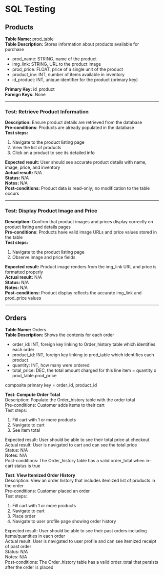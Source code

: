 # SQL Testing 

## Products  
**Table Name:** prod_table  
**Table Description:** Stores information about products available for purchase  

- prod_name: STRING, name of the product  
- img_link: STRING, URL to the product image  
- prod_price: FLOAT, price of a single unit of the product  
- product_inv: INT, number of items available in inventory  
- id_product: INT, unique identifier for the product (primary key)  

**Primary Key:** id_product  
**Foreign Keys:** None  

---

### Test: Retrieve Product Information  
**Description:** Ensure product details are retrieved from the database  
**Pre-conditions:** Products are already populated in the database  
**Test steps:**  
1. Navigate to the product listing page  
2. View the list of products  
3. Click on a product to see its detailed info  

**Expected result:** User should see accurate product details with name, image, price, and inventory  
**Actual result:** N/A  
**Status:** N/A  
**Notes:** N/A  
**Post-conditions:** Product data is read-only; no modification to the table occurs  

---

### Test: Display Product Image and Price  
**Description:** Confirm that product images and prices display correctly on product listing and details pages  
**Pre-conditions:** Products have valid image URLs and price values stored in the table  
**Test steps:**  
1. Navigate to the product listing page  
2. Observe image and price fields  

**Expected result:** Product image renders from the img_link URL and price is formatted properly  
**Actual result:** N/A  
**Status:** N/A  
**Notes:** N/A  
**Post-conditions:** Product display reflects the accurate img_link and prod_price values  

---

 ## Orders <br>
**Table Name:** Orders <br>
**Table Description:** Shows the contents for each order 
<br>
- order_id: INT, foreign key linking to Order_history table which identifies each order <br>
- product_id: INT, foreign key linking to prod_table which identifies each product <br>
- quantity: INT, how many were ordered <br>
- total_price: DEC, the total amount charged for this line item = quantity x prod_table.prod_price <br>

composite primary key = order_id, product_id

**Test: Compute Order Total** <br>
Description: Populate the Order_history table with the order total <br>
Pre-conditions: Customer adds items to their cart <br>
Test steps: <br>
  1. Fill cart with 1 or more products <br>
  2. Navigate to cart <br>
  3. See item total <br>
  
Expected result: User should be able to see their total price at checkout <br>
Actual result: User is navigated to cart and can see the total price <br>
Status: N/A <br>
Notes: N/A <br>
Post-conditions: The Order_history table has a valid order_total when in-cart status is true  <br>

**Test: View Itemized Order History** <br>
Description: View an order history that includes itemized list of products in the order <br>
Pre-conditions: Customer placed an order <br>
Test steps: <br>
  1. Fill cart with 1 or more products <br>
  2. Navigate to cart <br>
  3. Place order <br>
  4. Navigate to user profile page showing order history <br>
  
Expected result: User should be able to see their past orders including items/quantities in each order <br>
Actual result: User is navigated to user profile and can see itemized receipt of past order <br>
Status: N/A <br>
Notes: N/A <br>
Post-conditions: The Order_history table has a valid order_total that persists after the order is placed <br>
